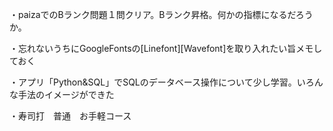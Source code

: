 ・paizaでのBランク問題１問クリア。Bランク昇格。何かの指標になるだろうか。

・忘れないうちにGoogleFontsの[Linefont][Wavefont]を取り入れたい旨メモしておく

・アプリ「Python&SQL」でSQLのデータベース操作について少し学習。いろんな手法のイメージができた

・寿司打　普通　お手軽コース
